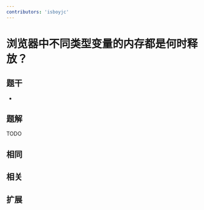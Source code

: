 ```yaml
---
contributors: 'isboyjc'
---
```


# 浏览器中不同类型变量的内存都是何时释放？

## 题干

- 



## 题解

<!-- ::: details 点我查看题解 -->

  TODO

<!-- ::: -->



## 相同


## 相关


## 扩展

